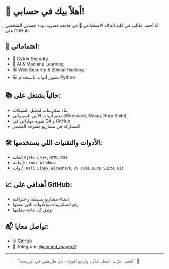 # 👋 أهلاً بيك في حسابي!

أنا أحمد، طالب في كلية الذكاء الاصطناعي 🤖 في جامعة مصرية، وده حسابي الشخصي على GitHub.

## 🧠 اهتماماتي:
- 🔐 Cyber Security
- 🤖 AI & Machine Learning
- 🕸️ Web Security & Ethical Hacking
- 💻 تطوير أدوات باستخدام Python

## 📚 حالياً بشتغل على:
- بناء سكريبتات لتحليل الشبكات
- تعلم أدوات الأمن السيبراني (Wireshark, Nmap, Burp Suite)
- تقوية مهاراتي في Git و GitHub
- المشاركة في مشاريع مفتوحة المصدر

## 🛠️ الأدوات والتقنيات اللي بستخدمها:
- لغات: `Python`, `C++`, `HTML/CSS`
- أنظمة: `Linux`, `Windows`
- أدوات: `Kali Linux`, `Wireshark`, `VS Code`, `Burp Suite`, `Git`

## 📈 أهدافي على GitHub:
- إنشاء مشاريع بسيطة واحترافية
- رفع السكريبتات والأدوات اللي بعملها
- توثيق كل حاجة بتعلمها

## 📬 تواصل معايا:
- 🌐 [GitHub](https://github.com/ahmed1372)
- 💬 Telegram: [@ahmed_maged2](https://t.me/ahmed_maged2)

---

> "اتعلم، جرّب، غلط، عدّل، وارجع أقوى – دي طريقتي في البرمجة" 💪
